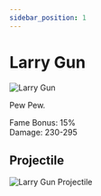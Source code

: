 ```yaml
---
sidebar_position: 1
---
```


# Larry Gun

![Larry Gun](https://vwiki.valorserver.com/api/item/picture/Larry%20Gun)

Pew Pew.

Fame Bonus: 15%  
Damage: 230-295  



## Projectile

![Larry Gun Projectile](https://cdn.discordapp.com/attachments/948363279783309403/948382060266004480/unknown.png)
